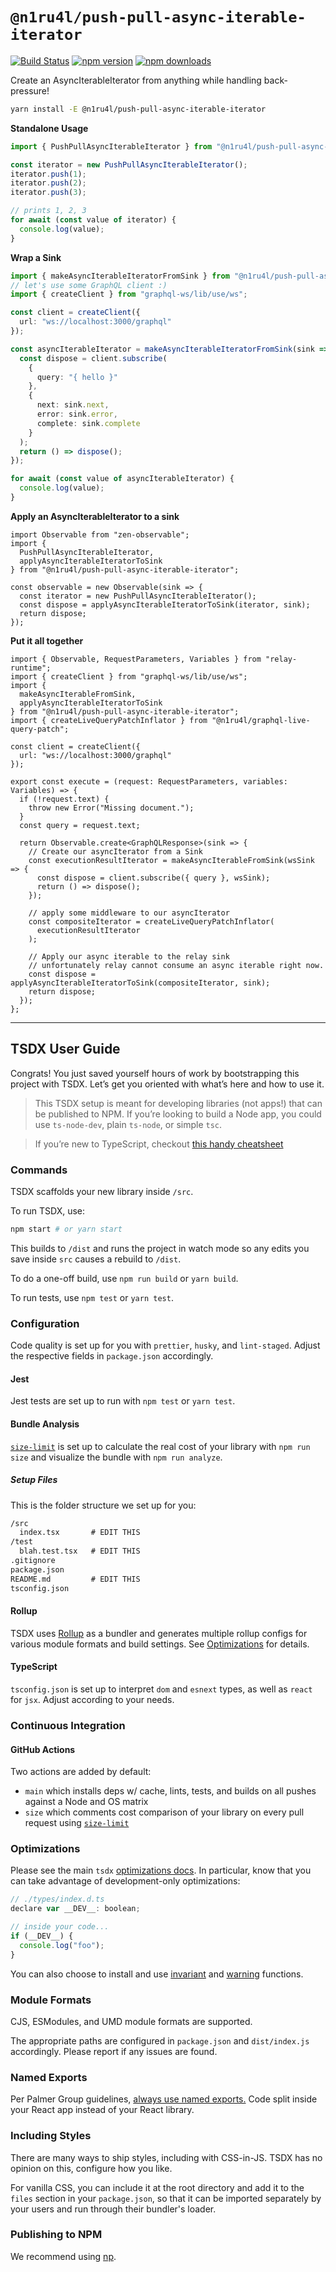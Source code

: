 # `@n1ru4l/push-pull-async-iterable-iterator`

[![Build Status](https://img.shields.io/github/workflow/status/n1ru4l/push-pull-async-iterable-iterator/CI)](https://github.com/n1ru4l/push-pull-async-iterable-iterator/actions)
[![npm version](https://img.shields.io/npm/v/@n1ru4l/push-pull-async-iterable-iterator)](https://www.npmjs.com/package/@n1ru4l/push-pull-async-iterable-iterator)
[![npm downloads](https://img.shields.io/npm/dm/@n1ru4l/push-pull-async-iterable-iterator)](https://www.npmjs.com/package/@n1ru4l/push-pull-async-iterable-iterator)

Create an AsyncIterableIterator from anything while handling back-pressure!

```bash
yarn install -E @n1ru4l/push-pull-async-iterable-iterator
```

**Standalone Usage**

```ts
import { PushPullAsyncIterableIterator } from "@n1ru4l/push-pull-async-iterable-iterator";

const iterator = new PushPullAsyncIterableIterator();
iterator.push(1);
iterator.push(2);
iterator.push(3);

// prints 1, 2, 3
for await (const value of iterator) {
  console.log(value);
}
```

**Wrap a Sink**

```ts
import { makeAsyncIterableIteratorFromSink } from "@n1ru4l/push-pull-async-iterable-iterator";
// let's use some GraphQL client :)
import { createClient } from "graphql-ws/lib/use/ws";

const client = createClient({
  url: "ws://localhost:3000/graphql"
});

const asyncIterableIterator = makeAsyncIterableIteratorFromSink(sink => {
  const dispose = client.subscribe(
    {
      query: "{ hello }"
    },
    {
      next: sink.next,
      error: sink.error,
      complete: sink.complete
    }
  );
  return () => dispose();
});

for await (const value of asyncIterableIterator) {
  console.log(value);
}
```

**Apply an AsyncIterableIterator to a sink**

```tsx
import Observable from "zen-observable";
import {
  PushPullAsyncIterableIterator,
  applyAsyncIterableIteratorToSink
} from "@n1ru4l/push-pull-async-iterable-iterator";

const observable = new Observable(sink => {
  const iterator = new PushPullAsyncIterableIterator();
  const dispose = applyAsyncIterableIteratorToSink(iterator, sink);
  return dispose;
});
```

**Put it all together**

```tsx
import { Observable, RequestParameters, Variables } from "relay-runtime";
import { createClient } from "graphql-ws/lib/use/ws";
import {
  makeAsyncIterableFromSink,
  applyAsyncIterableIteratorToSink
} from "@n1ru4l/push-pull-async-iterable-iterator";
import { createLiveQueryPatchInflator } from "@n1ru4l/graphql-live-query-patch";

const client = createClient({
  url: "ws://localhost:3000/graphql"
});

export const execute = (request: RequestParameters, variables: Variables) => {
  if (!request.text) {
    throw new Error("Missing document.");
  }
  const query = request.text;

  return Observable.create<GraphQLResponse>(sink => {
    // Create our asyncIterator from a Sink
    const executionResultIterator = makeAsyncIterableFromSink(wsSink => {
      const dispose = client.subscribe({ query }, wsSink);
      return () => dispose();
    });

    // apply some middleware to our asyncIterator
    const compositeIterator = createLiveQueryPatchInflator(
      executionResultIterator
    );

    // Apply our async iterable to the relay sink
    // unfortunately relay cannot consume an async iterable right now.
    const dispose = applyAsyncIterableIteratorToSink(compositeIterator, sink);
    return dispose;
  });
};
```

---

## TSDX User Guide

Congrats! You just saved yourself hours of work by bootstrapping this project with TSDX. Let’s get you oriented with what’s here and how to use it.

> This TSDX setup is meant for developing libraries (not apps!) that can be published to NPM. If you’re looking to build a Node app, you could use `ts-node-dev`, plain `ts-node`, or simple `tsc`.

> If you’re new to TypeScript, checkout [this handy cheatsheet](https://devhints.io/typescript)

### Commands

TSDX scaffolds your new library inside `/src`.

To run TSDX, use:

```bash
npm start # or yarn start
```

This builds to `/dist` and runs the project in watch mode so any edits you save inside `src` causes a rebuild to `/dist`.

To do a one-off build, use `npm run build` or `yarn build`.

To run tests, use `npm test` or `yarn test`.

### Configuration

Code quality is set up for you with `prettier`, `husky`, and `lint-staged`. Adjust the respective fields in `package.json` accordingly.

#### Jest

Jest tests are set up to run with `npm test` or `yarn test`.

#### Bundle Analysis

[`size-limit`](https://github.com/ai/size-limit) is set up to calculate the real cost of your library with `npm run size` and visualize the bundle with `npm run analyze`.

##### Setup Files

This is the folder structure we set up for you:

```txt
/src
  index.tsx       # EDIT THIS
/test
  blah.test.tsx   # EDIT THIS
.gitignore
package.json
README.md         # EDIT THIS
tsconfig.json
```

#### Rollup

TSDX uses [Rollup](https://rollupjs.org) as a bundler and generates multiple rollup configs for various module formats and build settings. See [Optimizations](#optimizations) for details.

#### TypeScript

`tsconfig.json` is set up to interpret `dom` and `esnext` types, as well as `react` for `jsx`. Adjust according to your needs.

### Continuous Integration

#### GitHub Actions

Two actions are added by default:

- `main` which installs deps w/ cache, lints, tests, and builds on all pushes against a Node and OS matrix
- `size` which comments cost comparison of your library on every pull request using [`size-limit`](https://github.com/ai/size-limit)

### Optimizations

Please see the main `tsdx` [optimizations docs](https://github.com/palmerhq/tsdx#optimizations). In particular, know that you can take advantage of development-only optimizations:

```js
// ./types/index.d.ts
declare var __DEV__: boolean;

// inside your code...
if (__DEV__) {
  console.log("foo");
}
```

You can also choose to install and use [invariant](https://github.com/palmerhq/tsdx#invariant) and [warning](https://github.com/palmerhq/tsdx#warning) functions.

### Module Formats

CJS, ESModules, and UMD module formats are supported.

The appropriate paths are configured in `package.json` and `dist/index.js` accordingly. Please report if any issues are found.

### Named Exports

Per Palmer Group guidelines, [always use named exports.](https://github.com/palmerhq/typescript#exports) Code split inside your React app instead of your React library.

### Including Styles

There are many ways to ship styles, including with CSS-in-JS. TSDX has no opinion on this, configure how you like.

For vanilla CSS, you can include it at the root directory and add it to the `files` section in your `package.json`, so that it can be imported separately by your users and run through their bundler's loader.

### Publishing to NPM

We recommend using [np](https://github.com/sindresorhus/np).
